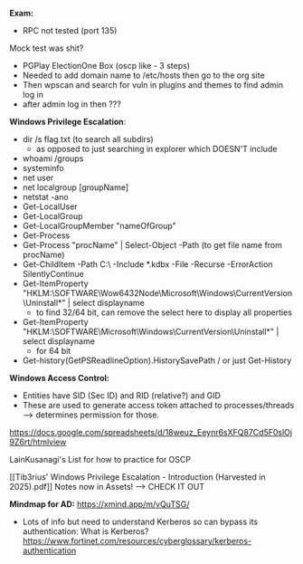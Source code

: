 **Exam:** 
- RPC not tested (port 135)

Mock test was shit?
- PGPlay ElectionOne Box (oscp like - 3 steps)
- Needed to add domain name to /etc/hosts then go to the org site
- Then wpscan and search for vuln in plugins and themes to find admin log in
- after admin log in then ???

**Windows Privilege Escalation**: 
- dir /s flag.txt (to search all subdirs) 
	- as opposed to just searching in explorer which DOESN'T include 
- whoami /groups
- systeminfo
- net user
- net localgroup \[groupName]
- netstat -ano
- Get-LocalUser
- Get-LocalGroup
- Get-LocalGroupMember "nameOfGroup"
- Get-Process
- Get-Process "procName" | Select-Object -Path (to get file name from procName)
- Get-ChildItem -Path C:\ -Include *.kdbx -File -Recurse -ErrorAction SilentlyContinue
- Get-ItemProperty "HKLM:\SOFTWARE\Wow6432Node\Microsoft\Windows\CurrentVersion\Uninstall\*" | select displayname
	- to find 32/64 bit, can remove the select here to display all properties
- Get-ItemProperty "HKLM:\SOFTWARE\Microsoft\Windows\CurrentVersion\Uninstall\*" | select displayname
	- for 64 bit
- Get-history(GetPSReadlineOption).HistorySavePath / or just Get-History

**Windows Access Control:**
- Entities have SID (Sec ID) and RID (relative?) and GID
- These are used to generate access token attached to processes/threads --> determines permission for those.

https://docs.google.com/spreadsheets/d/18weuz_Eeynr6sXFQ87Cd5F0slOj9Z6rt/htmlview

LainKusanagi's List for how to practice for OSCP

[[Tib3rius' Windows Privilege Escalation - Introduction (Harvested in 2025).pdf]] Notes now in Assets! --> CHECK IT OUT

**Mindmap for AD:** https://xmind.app/m/vQuTSG/
- Lots of info but need to understand Kerberos so can bypass its authentication: What is Kerberos? 
https://www.fortinet.com/resources/cyberglossary/kerberos-authentication



